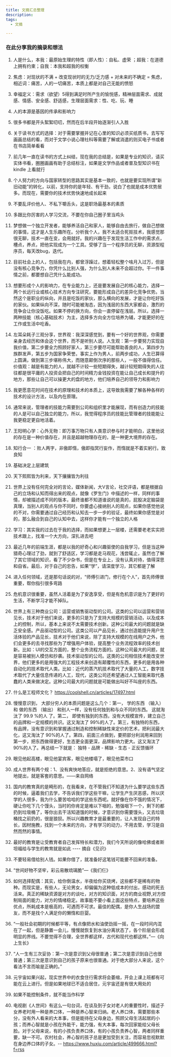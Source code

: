 ```yaml
---
title: 文摘汇总整理
description: 
tags:
  - 文摘

---
```


### 在此分享我的摘录和想法

1. 人是什么，本我：最原始生理的特性（即人性）：自私、虚荣	；超我：在道德上拥有约束；自我：本我和超我的权衡

2. 焦虑：对现状的不满 + 改变现状时的无力/乏力感 + 对未来的不确定 = 焦虑，相近词：痛苦，人的一切痛苦，本质上都是对自己无能的愤怒

3. 幸福定义：需求（欲望）5得到满足时所产生的愉悦感，精神层面需求、成就感、情感、安全感、舒适感，生理层面需求：性、吃、玩、睡

4. 人的本源是基因的传承和影响力

5. 很多书都是开头絮絮叨叨，然而在后半段开始逐渐引人入胜

6. 关于读书方式的选择：对于需要掌握并记在心里的知识必须买纸质书，去写写画画总结的看，而对于文学小说心理社科等需要了解或消遣的则买电子书或者在书店简单看看

7. 前几年一直在读书的方式上纠结，现在我的总结是，如果是专业的知识，请买实体书看，圈圈画画有助于总结标注，如果是文学作品或者普及型知识书在 kindle 上看就行

8. 个人努力的方向与国家转型的思路其实是基本一致的，也就是要实现所谓“新旧动能”的转化，以前，支持你的是年轻、有干劲，说白了也就是成本优势居多。而现在，需要你的技术优势快速地成长起来

9. 不要乱评价他人、不私下嚼舌头，这是职场最基本的素质

10. 多跟比你厉害的人学习交流，不要在你自己圈子里当鸡头

12. 梦想做一个独立开发者，能够养活自己和家人，能够自由去旅行，做自己想做的事情，这才是人生乐趣所在。分析我个人，我不太适合死抠技术，我感觉那很无聊，技术一直在变，会用就好。我的兴趣在于发现生活工作中的需求点，槽点，养点，把他实现成为一个工具。受够了当一个程序员的无聊，资源型程序员，每天改bug，迭代。

13. 目前社会上的人，包括我在内，都曾浮躁过，想着轻松整个啥月入过万，但是没有核心竞争力，你凭什么比别人强，为什么别人未来不会超过你。干一件事情之前，都要想自己凭什么能成功。

14. 想要形成个人的影响力，在专业能力上，还是要发展自己的核心能力，选择一两个长远行业或核心技术方向专注研究，要能形成自己的差异化竞争优势。当然这个是职业的纵向，并且是吃饭的家伙，那么横向的发展，才是让你吃好饭的家伙。如果纵向不深，随时可能被淘态，因为浅层的东西大家都会，激烈的竞争会让你没饭吃。如果不停的换方向，你会一直停留在浅层。所以，选择一两种技能（核心基础技术）为主，选择多方向全方位培养为辅，才能更好的在工作或生活中吃香。

15. 左耳朵耗子三观分享，世界观：我深深感觉到，要有一个好的世界观，你需要亲身去经历和体会这个世界，而不是听别人说。人生观：第一步要努力实现自我价值，第二步要全力照顾好家人，第三步要尽可能帮助善良的人，第四步为族群发声，第五步为国家争荣誉。事实上作为男人，前两步成功，人生已算得上圆满，做到第三步堪称伟大，而随意颠倒次序的那些人，一般不值得信任。价值观：越是有能力的人，就越不计较一些短期得失，越计较短期得失的人往往都是很平庸的人投资会把自己的时间精力金钱投资在能让自己成长和提升的地方，那些让自己可以操更大的盘的地方，他们培养自己的领导力和影响力

16. 我更愿意花时间在技术的原理和技术的本质上，这导致我需要了解各种各样的技术的设计方法，以及内在原理。

17. 通常来说，管理者的技能力需要到公司和组织里才能展现，而有创造力的技能的人是可以自己独立的能力，所以，我觉得程序员的技能比管理者的技能能让我更稳定更自地活着。

18. 王阳明心学：心外无物：即万事万物只有人类意识参与时才能明白，这里他说的存在是一种价值存在，并且是超越物理存在的，是一种更大境界的存在。

19. 知行合一 ：败人两字，非傲即惰，傲即指冥行妄作，而惰就是不着实躬行。致良知

20. 基础决定上层建筑

21. 天下熙熙皆为利来，天下攘攘皆为利往

22. 世界上没有任何完全对的言论，媒体新闻，大V言论，社交评语，都是根据自己的立场和认知而得出来的观点，就像《罗生门》中描述的一样，同样的事情，却被描述成不同的版本，最终谁都不知道谁说的是真的，屁股决定脑袋是真理，当别人的观点与你不同时，你要虚心接纳别人的观点，如果你感觉他说的不对，你需要通过自己经历和认知去一步一步的验证，最终如果你感觉是对的，那么融合到自己的认知中去，这样你才能有一个独立的人格

23. 学习：其实我的过去在于我的选择，而如果想更上一层楼，还需要老老实实把技术跟上，找准一个大方向，深扎进去吧

24. 最近几年的前端生涯，都是以我的好奇心和兴趣驱使的自我学习，但是当这种猎奇心理过了劲，就到了舒适区，学习都是走马观花，浅尝辄止，虽然也了解了其它领域的知识，看了不少杂书，但是在专业上，没有认真对待，值得深思和自省。最后，对于自己的忠告，如果“学”，请深度学习，其它都是了解

25. 进入任何领域，还是那句话说的对，“师傅引进门，修行在个人”，首先师傅很重要，帮你指引很多弯路

26. 危机意识很重要，虽然人活着是为了安逸享受，但是有危机意识是为了更好的生活，不断学习才能不掉队。

27. 世界上有三种商业公司：运营或销售驱动型的公司。这类的公司以运营和营销见长，技术对于他们来说，更多的只是为了支持大规模的营销活动，以及成本上的控制，所以，基本上来说不太需要技术创新。这种公司最大的问题就是缺乏安全感。产品驱动型的公司。这类公司以产品见长，通过创造能提升用户生活体验的产品见长，技术对于他们来说，除了支持大规模的在线用户之外，他们会更多的去寻找那些为了增强用户体验，提高整个业务流程效率的技术创新。比如：UI的交互方面的，整个业务流程方面的。这种公司最大的问题，就是容易被别人模仿和抄袭。技术驱动型的公司。这类的公司相信技术能改变世界，他们更多的是用强大的工程技术来创造有颠覆性的东西，更多的是用各种自动化的技术取代人类。比如：近代的蒸汽机技术取代了大量的人工，数字技术取代了大量信息传递的人工，现代，这类公司还希望通过人工智能来取代愚蠢的人类来做决定。这种公司最大的问题就是可能做出叫好不叫座的东西。

28. 什么是工程师文化？ https://coolshell.cn/articles/17497.html

29. 慢慢意识到， 大部分穷人的本质问题是这么几个：第一， 学的东西 （输入） 和 做的东西 （输出） 和别人一样，没有任何独到和与众不同的东西。 这就淘汰了 99.9 %的人 了。第二， 即使有独到的东西，没有大规模宣传，建立自己的品牌和一定规模的共识。这又淘汰了 99%的人了。第三，有独特的东西，有品牌，没有意识到和掌握通过制造和控制稀缺性来定价的艺术，把利润最大化，这又淘汰了 90%的人了。第四，前面三点做到，要把部分利润用来回到第一步，把东西做得更好，生态更全面更深，品牌影响力更大。这又淘汰了 90%的人了。再总结一下就是： 独特 - 品牌 - 稀缺 - 生态 - 正反馈循环

30. 眼见他起高楼，眼见他宴宾客，眼见他楼塌了，眼见他菜市口

31. 成人世界有两个规：1、没有爽快地答应，就是拒绝的意思。2、没有语气坚定地提出，就是客套的意思。——来自网络

32. 国内的教育真的是畸形的，在我看来，在不管我们不知道为什么要学这些东西的时候，逼着我们去学，不告诉我们学这些干嘛，让学生产生厌恶感，所以厌学的人很多，我为什么要苦哈哈的学这些东西呢。就好像在你不饿的情况下，硬让你吃下几个馒头，当时的你肯定是难以下咽的，勉强咽下一个，剩下的都扔到垃圾桶了，等你出去干活知道饿的时候，才意识到你需要馒头，又去垃圾桶找之前扔的，很是狼狈。所以兴趣教育才是最重要的，让人发现自己的特长，因材施教，找到一个未来的方向，才有学习的动力，不用去管，学习是自然而然的事情。

33. 最好的教育是让受教育者自己发挥特长和潜力，我们今天所说的像哈佛或者斯坦福给与学生的教育就是如此 ---- 摘自《见识》

34. 不要轻易借给别人钱。如果你借了，就准备好这笔钱可能要不回来的准备。

35. “世间好物不坚牢，彩云易散琉璃脆”—《我们仨》

36. 如何选择配偶：其实，给你倒温水，半夜给你买烧烤，这些都不是稀有的物种。而现实是，有些人，无论男女，却偏偏为这种低成本的付出，感动的死去活来。真正的稀缺资源是对方的谈吐，对方的知识面，对方的商业视野,对方控制局面的能力，对方的情绪稳定。故事能不要小看上面这些特点，要培养这些优点，所耗成本是极高的，可遇而不可求。最佳的配偶，是你人生战场的盟友，而不是找个人满足你的懒惰和巨婴。

37. “一般社会初期的时候都平等，有点像把水和油使劲摇一摇，在一段时间内混在了一起，但是静置一会儿，慢慢就恢复到水油分离状态了，各个阶层会形成明显的界线。不要觉得不合理，全世界都这样，古代和现代也都这样。”—《向上生长》

38. “人一生有三次妥协：第一次是意识到父母很普通；第二次是意识到自己也很普通；第三次是意识到自己的孩子原来也很普通。对于绝大部分人来说，这个看法不言而喻是正确的。”

39. 元宇宙如果兴起，现实世界中的衣食住行需求将会萎缩，开会上课上班都有可能在云上进行。但是如果地球已不适合居住，元宇宙还是有很大用处的

40. 如果不能控制条件，就不能当作科学
41. 电视剧《人世间》有这么一句台词，在谈及到子女对老人的重要性时，描述子女养老时用一种是养口体，一种是养心智来归纳。老人养口体，需要那些本分，没有外人看来的大本事，但是能待在父母身边，照顾父母生活起居的小孩；而养心智就是小孩在外能干，能力强，有大本事，每次回家能给父母长脸。对于父母来说，有的小孩负责养口体，有的小孩负责养心智，两者同样重要，缺一不可。农村社会，养心智的孩子总是更加受到关注，而容易忽视默默在身边养口体的子女。-- https://www.huxiu.com/article/499666.html?f=rss
